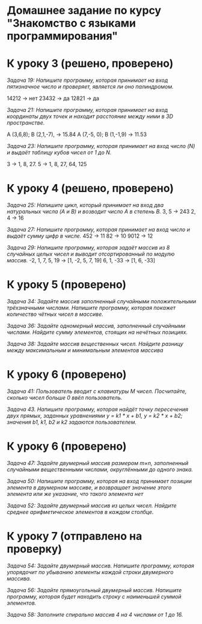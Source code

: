 
# Домашнее задание по курсу "Знакомство с языками программирования"

# К уроку 3 (решено, проверено)
*Задача 19: Напишите программу, которая принимает на вход пятизначное число и проверяет, является ли оно палиндромом.*

14212 -> нет
23432 -> да
12821 -> да


*Задача 21: Напишите программу, которая принимает на вход координаты двух точек и находит расстояние между ними в 3D пространстве.*

A (3,6,8); B (2,1,-7), -> 15.84
A (7,-5, 0); B (1,-1,9) -> 11.53


*Задача 23: Напишите программу, которая принимает на вход число (N) и выдаёт таблицу кубов чисел от 1 до N.*

3 -> 1, 8, 27.
5 -> 1, 8, 27, 64, 125

# К уроку 4 (решено, проверено)

*Задача 25: Напишите цикл, который принимает на вход два натуральных числа (A и B) и возводит число A в степень B.*
3, 5 -> 243
2, 4 -> 16

*Задача 27: Напишите программу, которая принимает на вход число и выдаёт сумму цифр в числе.*
452 -> 11
82 -> 10
9012 -> 12

*Задача 29: Напишите программу, которая задаёт массив из 8 случайных целых чисел и выводит отсортированный по модулю массив.*
-2, 1, 7, 5, 19 -> [1, -2, 5, 7, 19]
6, 1, -33 -> [1, 6, -33]

# К уроку 5 (проверено)
*Задача 34: Задайте массив заполненный случайными положительными трёхзначными числами. Напишите программу, которая покажет количество чётных чисел в массиве.*

*Задача 36: Задайте одномерный массив, заполненный случайными числами. Найдите сумму элементов, стоящих на нечётных позициях.*

*Задача 38: Задайте массив вещественных чисел. Найдите разницу между максимальным и минимальным элементов массива*

# К уроку 6 (проверено)

*Задача 41: Пользователь вводит с клавиатуры M чисел. Посчитайте, сколько чисел больше 0 ввёл пользователь.*

*Задача 43. Напишите программу, которая найдёт точку пересечения двух прямых, заданных уравнениями y = k1 * x + b1, y = k2 * x + b2; значения b1, k1, b2 и k2 задаются пользователем.*

# К уроку 6 (проверено)

*Задача 47: Задайте двумерный массив размером m×n, заполненный случайными вещественными числами, округлёнными до одного знака.*

*Задача 50: Напишите программу, которая на вход принимает позиции элемента в двумерном массиве, и возвращает значение этого элемента или же указание, что такого элемента нет*

*Задача 52: Задайте двумерный массив из целых чисел. Найдите среднее арифметическое элементов в каждом столбце.*

# К уроку 7 (отправлено на проверку)

*Задача 54: Задайте двумерный массив. Напишите программу, которая упорядочит по убыванию элементы каждой строки двумерного массива.*

*Задача 56: Задайте прямоугольный двумерный массив. Напишите программу, которая будет находить строку с наименьшей суммой элементов.*

*Задача 58: Заполните спирально массив 4 на 4 числами от 1 до 16.*
